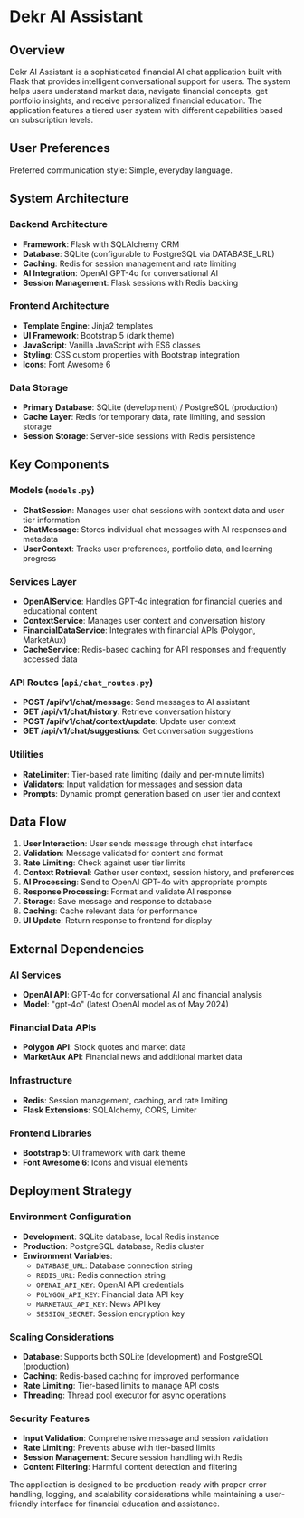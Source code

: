 # Dekr AI Assistant

## Overview

Dekr AI Assistant is a sophisticated financial AI chat application built with Flask that provides intelligent conversational support for users. The system helps users understand market data, navigate financial concepts, get portfolio insights, and receive personalized financial education. The application features a tiered user system with different capabilities based on subscription levels.

## User Preferences

Preferred communication style: Simple, everyday language.

## System Architecture

### Backend Architecture
- **Framework**: Flask with SQLAlchemy ORM
- **Database**: SQLite (configurable to PostgreSQL via DATABASE_URL)
- **Caching**: Redis for session management and rate limiting
- **AI Integration**: OpenAI GPT-4o for conversational AI
- **Session Management**: Flask sessions with Redis backing

### Frontend Architecture
- **Template Engine**: Jinja2 templates
- **UI Framework**: Bootstrap 5 (dark theme)
- **JavaScript**: Vanilla JavaScript with ES6 classes
- **Styling**: CSS custom properties with Bootstrap integration
- **Icons**: Font Awesome 6

### Data Storage
- **Primary Database**: SQLite (development) / PostgreSQL (production)
- **Cache Layer**: Redis for temporary data, rate limiting, and session storage
- **Session Storage**: Server-side sessions with Redis persistence

## Key Components

### Models (`models.py`)
- **ChatSession**: Manages user chat sessions with context data and user tier information
- **ChatMessage**: Stores individual chat messages with AI responses and metadata
- **UserContext**: Tracks user preferences, portfolio data, and learning progress

### Services Layer
- **OpenAIService**: Handles GPT-4o integration for financial queries and educational content
- **ContextService**: Manages user context and conversation history
- **FinancialDataService**: Integrates with financial APIs (Polygon, MarketAux)
- **CacheService**: Redis-based caching for API responses and frequently accessed data

### API Routes (`api/chat_routes.py`)
- **POST /api/v1/chat/message**: Send messages to AI assistant
- **GET /api/v1/chat/history**: Retrieve conversation history
- **POST /api/v1/chat/context/update**: Update user context
- **GET /api/v1/chat/suggestions**: Get conversation suggestions

### Utilities
- **RateLimiter**: Tier-based rate limiting (daily and per-minute limits)
- **Validators**: Input validation for messages and session data
- **Prompts**: Dynamic prompt generation based on user tier and context

## Data Flow

1. **User Interaction**: User sends message through chat interface
2. **Validation**: Message validated for content and format
3. **Rate Limiting**: Check against user tier limits
4. **Context Retrieval**: Gather user context, session history, and preferences
5. **AI Processing**: Send to OpenAI GPT-4o with appropriate prompts
6. **Response Processing**: Format and validate AI response
7. **Storage**: Save message and response to database
8. **Caching**: Cache relevant data for performance
9. **UI Update**: Return response to frontend for display

## External Dependencies

### AI Services
- **OpenAI API**: GPT-4o for conversational AI and financial analysis
- **Model**: "gpt-4o" (latest OpenAI model as of May 2024)

### Financial Data APIs
- **Polygon API**: Stock quotes and market data
- **MarketAux API**: Financial news and additional market data

### Infrastructure
- **Redis**: Session management, caching, and rate limiting
- **Flask Extensions**: SQLAlchemy, CORS, Limiter

### Frontend Libraries
- **Bootstrap 5**: UI framework with dark theme
- **Font Awesome 6**: Icons and visual elements

## Deployment Strategy

### Environment Configuration
- **Development**: SQLite database, local Redis instance
- **Production**: PostgreSQL database, Redis cluster
- **Environment Variables**: 
  - `DATABASE_URL`: Database connection string
  - `REDIS_URL`: Redis connection string
  - `OPENAI_API_KEY`: OpenAI API credentials
  - `POLYGON_API_KEY`: Financial data API key
  - `MARKETAUX_API_KEY`: News API key
  - `SESSION_SECRET`: Session encryption key

### Scaling Considerations
- **Database**: Supports both SQLite (development) and PostgreSQL (production)
- **Caching**: Redis-based caching for improved performance
- **Rate Limiting**: Tier-based limits to manage API costs
- **Threading**: Thread pool executor for async operations

### Security Features
- **Input Validation**: Comprehensive message and session validation
- **Rate Limiting**: Prevents abuse with tier-based limits
- **Session Management**: Secure session handling with Redis
- **Content Filtering**: Harmful content detection and filtering

The application is designed to be production-ready with proper error handling, logging, and scalability considerations while maintaining a user-friendly interface for financial education and assistance.